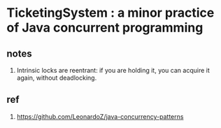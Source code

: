 # TicketingSystem : a minor practice of Java concurrent programming


## notes
1. Intrinsic locks are reentrant: if you are holding it, you can acquire it again, without deadlocking.

## ref
1. https://github.com/LeonardoZ/java-concurrency-patterns


